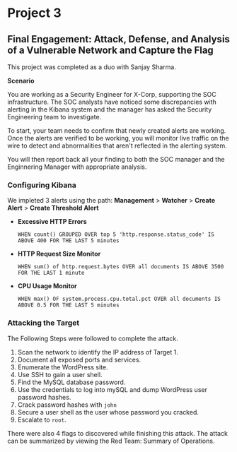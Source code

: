 # Project 3
## Final Engagement: Attack, Defense, and Analysis of a Vulnerable Network and Capture the Flag
This project was completed as a duo with Sanjay Sharma.

**Scenario**

You are working as a Security Engineer for X-Corp, supporting the SOC infrastructure. The SOC analysts have noticed some discrepancies with alerting in the Kibana system and the manager has asked the Security Engineering team to investigate. 

To start, your team needs to confirm that newly created alerts are working. Once the alerts are verified to be working, you will monitor live traffic on the wire to detect and abnormalities that aren't reflected in the alerting system.

You will then report back all your finding to both the SOC manager and the Enginnering Manager with appropriate analysis.


### Configuring Kibana

We impleted 3 alerts using the path:
**Management** > **Watcher** > **Create Alert** > **Create Threshold Alert**

- **Excessive HTTP Errors**
  ```kql
  WHEN count() GROUPED OVER top 5 'http.response.status_code' IS ABOVE 400 FOR THE LAST 5 minutes
  ```
  
- **HTTP Request Size Monitor**
  ```kql
  WHEN sum() of http.request.bytes OVER all documents IS ABOVE 3500 FOR THE LAST 1 minute
  ```

- **CPU Usage Monitor**
  ```kql
  WHEN max() OF system.process.cpu.total.pct OVER all documents IS ABOVE 0.5 FOR THE LAST 5 minutes
  ```
  
### Attacking the Target

The Following Steps were followed to complete the attack.

1. Scan the network to identify the IP address of Target 1.
2. Document all exposed ports and services.
3. Enumerate the WordPress site.
4. Use SSH to gain a user shell.
5. Find the MySQL database password.
6. Use the credentials to log into mySQL and dump WordPress user password hashes.
7. Crack password hashes with `john`
8. Secure a user shell as the user whose password you cracked.
9. Escalate to `root`.

There were also 4 flags to discovered while finishing this attack. The attack can be summarized by viewing the Red Team: Summary of Operations.
